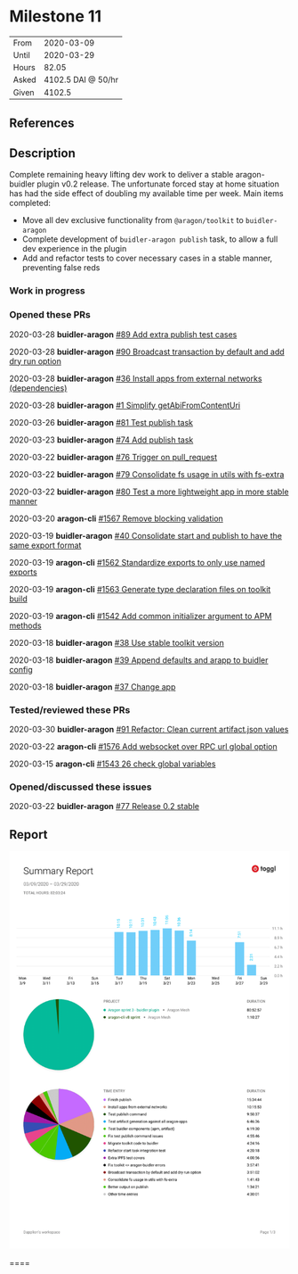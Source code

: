 # Milestone 11

|       |                    |
| ----- | ------------------ |
| From  | 2020-03-09         |
| Until | 2020-03-29         |
| Hours | 82.05              |
| Asked | 4102.5 DAI @ 50/hr |
| Given | 4102.5             |

## References

## Description

Complete remaining heavy lifting dev work to deliver a stable aragon-buidler plugin v0.2 release. The unfortunate forced stay at home situation has had the side effect of doubling my available time per week. Main items completed:

- Move all dev exclusive functionality from `@aragon/toolkit` to `buidler-aragon`
- Complete development of `buidler-aragon publish` task, to allow a full dev experience in the plugin
- Add and refactor tests to cover necessary cases in a stable manner, preventing false reds

### Work in progress

### Opened these PRs

2020-03-28 **buidler-aragon** [#89 Add extra publish test cases](https://github.com/aragon/buidler-aragon/pull/89)

2020-03-28 **buidler-aragon** [#90 Broadcast transaction by default and add dry run option](https://github.com/aragon/buidler-aragon/pull/90)

2020-03-28 **buidler-aragon** [#36 Install apps from external networks (dependencies)](https://github.com/aragon/buidler-aragon/pull/36)

2020-03-28 **buidler-aragon** [#1 Simplify getAbiFromContentUri](https://github.com/dapplion/buidler-aragon/pull/1)

2020-03-26 **buidler-aragon** [#81 Test publish task](https://github.com/aragon/buidler-aragon/pull/81)

2020-03-23 **buidler-aragon** [#74 Add publish task](https://github.com/aragon/buidler-aragon/pull/74)

2020-03-22 **buidler-aragon** [#76 Trigger on pull_request](https://github.com/aragon/buidler-aragon/pull/76)

2020-03-22 **buidler-aragon** [#79 Consolidate fs usage in utils with fs-extra](https://github.com/aragon/buidler-aragon/pull/79)

2020-03-22 **buidler-aragon** [#80 Test a more lightweight app in more stable manner](https://github.com/aragon/buidler-aragon/pull/80)

2020-03-20 **aragon-cli** [#1567 Remove blocking validation](https://github.com/aragon/aragon-cli/pull/1567)

2020-03-19 **buidler-aragon** [#40 Consolidate start and publish to have the same export format](https://github.com/aragon/buidler-aragon/pull/40)

2020-03-19 **aragon-cli** [#1562 Standardize exports to only use named exports](https://github.com/aragon/aragon-cli/pull/1562)

2020-03-19 **aragon-cli** [#1563 Generate type declaration files on toolkit build](https://github.com/aragon/aragon-cli/pull/1563)

2020-03-19 **aragon-cli** [#1542 Add common initializer argument to APM methods](https://github.com/aragon/aragon-cli/pull/1542)

2020-03-18 **buidler-aragon** [#38 Use stable toolkit version](https://github.com/aragon/buidler-aragon/pull/38)

2020-03-18 **buidler-aragon** [#39 Append defaults and arapp to buidler config](https://github.com/aragon/buidler-aragon/pull/39)

2020-03-18 **buidler-aragon** [#37 Change app](https://github.com/aragon/buidler-aragon/pull/37)

### Tested/reviewed these PRs

2020-03-30 **buidler-aragon** [#91 Refactor: Clean current artifact.json values](https://github.com/aragon/buidler-aragon/pull/91)

2020-03-22 **aragon-cli** [#1576 Add websocket over RPC url global option](https://github.com/aragon/aragon-cli/pull/1576)

2020-03-15 **aragon-cli** [#1543 26 check global variables](https://github.com/aragon/aragon-cli/pull/1543)

### Opened/discussed these issues

2020-03-22 **buidler-aragon** [#77 Release 0.2 stable](https://github.com/aragon/buidler-aragon/issues/77)

## Report

![Time-tracking report](assets/lion-milestone-11-timing-report.png)

====
